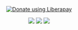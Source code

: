 <p align="center">
    <a href="https://liberapay.com/craccken/donate" target="_blank"><img alt="Donate using Liberapay" src="https://liberapay.com/assets/widgets/donate.svg"></a>
</p>

<p align="center">
    <img src="https://img.shields.io/liberapay/receives/craccken.svg?logo=liberapay">
    <img src="https://ripgvc.herokuapp.com/?username=craccken&color=e61245&round">
    <img src="https://img.shields.io/badge/Maintained%3F-Yes-green?style=flat">
</p>
